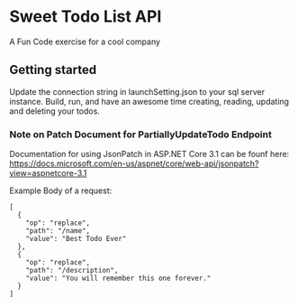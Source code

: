 ﻿# Sweet Todo List API

A Fun Code exercise for a cool company

## Getting started

Update the connection string in launchSetting.json to your sql server instance. Build, run, and have an awesome time creating, reading, updating and deleting your todos.

### Note on Patch Document for PartiallyUpdateTodo Endpoint

Documentation for using JsonPatch in ASP.NET Core 3.1 can be founf here: https://docs.microsoft.com/en-us/aspnet/core/web-api/jsonpatch?view=aspnetcore-3.1

Example Body of a request:

```
[
  {
    "op": "replace",
    "path": "/name",
    "value": "Best Todo Ever"
  },
  {
    "op": "replace",
    "path": "/description",
    "value": "You will remember this one forever."
  }
]
```
